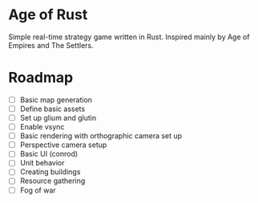 # Age of Rust
Simple real-time strategy game written in Rust. Inspired mainly by Age of Empires and The Settlers.

# Roadmap
- [ ] Basic map generation
- [ ] Define basic assets
- [ ] Set up glium and glutin
- [ ] Enable vsync
- [ ] Basic rendering with orthographic camera set up
- [ ] Perspective camera setup
- [ ] Basic UI (conrod)
- [ ] Unit behavior
- [ ] Creating buildings
- [ ] Resource gathering
- [ ] Fog of war
